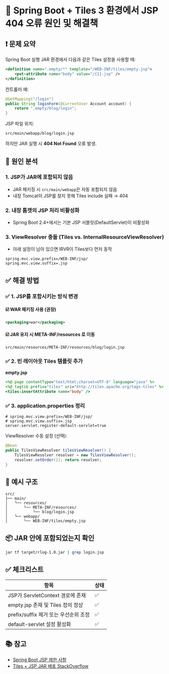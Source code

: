 
# 🚫 Spring Boot + Tiles 3 환경에서 JSP 404 오류 원인 및 해결책

## ❗ 문제 요약
Spring Boot 실행 JAR 환경에서 다음과 같은 Tiles 설정을 사용할 때:

```xml
<definition name=".empty/*" template="/WEB-INF/tiles/empty.jsp">
    <put-attribute name="body" value="/{1}.jsp" />
</definition>
```

컨트롤러 예:

```java
@GetMapping("/login")
public String loginForm(@CurrentUser Account account) {
    return ".empty/blog/login";
}
```

JSP 파일 위치:
```
src/main/webapp/blog/login.jsp
```

하지만 JAR 실행 시 **404 Not Found** 오류 발생.

## 🧠 원인 분석
### 1. JSP가 JAR에 포함되지 않음
- JAR 패키징 시 `src/main/webapp`은 자동 포함되지 않음
- 내장 Tomcat이 JSP를 찾지 못해 Tiles include 실패 → 404

### 2. 내장 톰캣의 JSP 처리 비활성화
- Spring Boot 2.4+에서는 기본 JSP 서블릿(DefaultServlet)이 비활성화

### 3. ViewResolver 충돌 (Tiles vs. InternalResourceViewResolver)
- 아래 설정이 남아 있으면 IRVR이 Tiles보다 먼저 동작

```properties
spring.mvc.view.prefix=/WEB-INF/jsp/
spring.mvc.view.suffix=.jsp
```

## ✅ 해결 방법

### ✅ 1. JSP를 포함시키는 방식 변경

#### ☑️ WAR 패키징 사용 (권장)
```xml
<packaging>war</packaging>
```

#### ☑️ JAR 유지 시 META-INF/resources 로 이동
```
src/main/resources/META-INF/resources/blog/login.jsp
```

### ✅ 2. 빈 레이아웃 Tiles 템플릿 추가

**empty.jsp**
```jsp
<%@ page contentType="text/html;charset=UTF-8" language="java" %>
<%@ taglib prefix="tiles" uri="http://tiles.apache.org/tags-tiles" %>
<tiles:insertAttribute name="body" />
```

### ✅ 3. application.properties 정리

```properties
# spring.mvc.view.prefix=/WEB-INF/jsp/
# spring.mvc.view.suffix=.jsp
server.servlet.register-default-servlet=true
```

ViewResolver 수동 설정 (선택):

```java
@Bean
public TilesViewResolver tilesViewResolver() {
    TilesViewResolver resolver = new TilesViewResolver();
    resolver.setOrder(1); return resolver;
}
```

## 📂 예시 구조

```
src/
├── main/
│   └── resources/
│       └── META-INF/resources/
│           └── blog/login.jsp
│   └── webapp/
│       └── WEB-INF/tiles/empty.jsp
```

## 📦 JAR 안에 포함되었는지 확인
```bash
jar tf target/rlog-1.0.jar | grep login.jsp
```

## ✅ 체크리스트

| 항목 | 상태 |
|------|------|
| JSP가 ServletContext 경로에 존재 | ✅ |
| empty.jsp 존재 및 Tiles 정의 정상 | ✅ |
| prefix/suffix 제거 또는 우선순위 조정 | ✅ |
| default-servlet 설정 활성화 | ✅ |

## 📚 참고

- [Spring Boot JSP 제한 사항](https://docs.spring.io/spring-boot/docs/current/reference/html/web.html#web.servlet.spring-mvc.view-resolvers)
- [Tiles + JSP JAR 배포 StackOverflow](https://stackoverflow.com/questions/36350008/jsp-in-spring-boot-jar)
